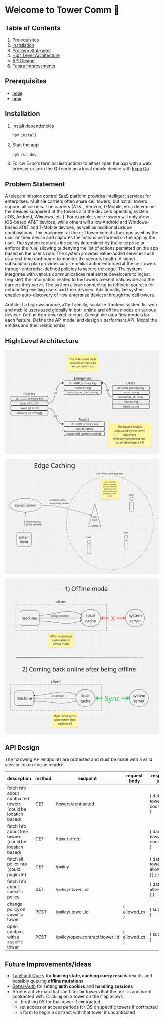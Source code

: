 # Welcome to Tower Comm 👋

## Table of Contents

1) [Prerequisites](#prerequisites)
2) [Installation](#installation)
3) [Problem Statement](#problem-statement)
4) [High Level Architecture](#high-level-architecture)
5) [API Design](#api-design)
6) [Future Improvements](#future-improvementsideas)

## Prerequisites

- [node](https://nodejs.org/en)
- [npm](https://www.npmjs.com/)

## Installation

1. Install dependencies

   ```bash
   npm install
   ```

2. Start the app

   ```bash
   npm run dev
   ```

3. Follow Expo's terminal instructions to either open the app with a web browser or scan the QR code on a local mobile device with [Expo Go](https://expo.dev/go)

## Problem Statement

A telecom mission control SaaS platform provides intelligent services for enterprises. Multiple carriers often share cell towers, but not all towers support all carriers. The carriers (AT&T, Verizon, T-Mobile, etc.) determine the devices supported at the towers and the device's operating system (iOS, Android, Windows, etc.). For example, some towers will only allow iOS-based AT&T devices, while others will allow Android and Windows-based AT&T and T-Mobile devices, as well as additional unique combinations. The equipment at the cell tower detects the apps used by the user on their device and captures the actions performed on the app by the user. The system captures the policy determined by the enterprise to enforce the rule, allowing or denying the list of actions permitted on the app based on the user's role. The system provides value-added services such as a real-time dashboard to monitor the security health. A higher subscription plan provides auto-remedial action enforced at the cell towers through enterprise-defined policies to secure the edge. The system integrates with various communications real estate developers to ingest (register) the information related to the towers present nationwide and the carriers they serve. The system allows connecting to different sources for onboarding existing users and their devices. Additionally, the system enables auto-discovery of new enterprise devices through the cell towers.


Architect a high-assurance, a11y-friendly, scalable frontend system for web and mobile users used globally in both online and offline modes on various devices. Define high-level architecture. Design the data flow models for each feature. Define the API model and design a performant API. Model the entities and their relationships. 

## High Level Architecture

![db tables](/system_architecture/db_tables.png)

![edge caching](/system_architecture/edge_caching.png)

![offline mode](/system_architecture/offline_mode.png)

## API Design

The following API endpoints are protected and must be made with a valid session token cookie header:

| **description** | **method**  | **endpoint** | **request body** | **response json** |
| ----------- | ----------- | ----------- | ----------- | ----------- |
| fetch info about contracted towers (could be location based) | GET | /towers/contracted  | | { data: { tower_id, coords }[ ] } |
| fetch info about free towers (could be location based) | GET | /towers/free  | | { dara: { tower_id, coords }[ ] } |
| fetch all polict info (could paginate) | GET | /policy | | { data: { id, tower_id, allowed_os }[ ] } |
| fetch info about specific policy | GET | /policy/:tower_id | | { data: { allowed_os } } |
| change policy on specific tower | POST | /policy/:tower_id | { allowed_os } | { success } |
| open contract with a specific tower | POST | /policy/open_contract/:tower_id | { allowed_os } | { success } |

## Future Improvements/Ideas

- [TanStack Query](https://tanstack.com/query/latest) for **loading state**, **caching query results** results, and possibly queuing **offline mutations**
- [Better-Auth](https://www.better-auth.com/) for setting **auth cookies** and **handling sessions**
- An interactive map that can filter for towers that the user is and is not contracted with. Clicking on a tower on the map allows: 
   - throttling OS for that tower if contracted
   - set access or access periods for OS on specific towers if contracted
   - a form to begin a contract with that tower if uncontracted
